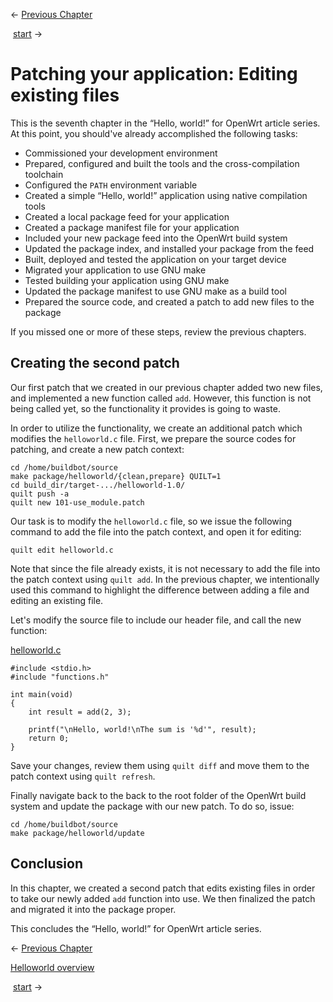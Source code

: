 ← [Previous Chapter](/docs/guide-developer/helloworld/chapter7 "docs:guide-developer:helloworld:chapter7")  

 [start](/docs/guide-developer/helloworld/chapter8 "docs:guide-developer:helloworld:chapter8") →

# Patching your application: Editing existing files

This is the seventh chapter in the “Hello, world!” for OpenWrt article series. At this point, you should've already accomplished the following tasks:

- Commissioned your development environment
- Prepared, configured and built the tools and the cross-compilation toolchain
- Configured the `PATH` environment variable
- Created a simple “Hello, world!” application using native compilation tools
- Created a local package feed for your application
- Created a package manifest file for your application
- Included your new package feed into the OpenWrt build system
- Updated the package index, and installed your package from the feed
- Built, deployed and tested the application on your target device
- Migrated your application to use GNU make
- Tested building your application using GNU make
- Updated the package manifest to use GNU make as a build tool
- Prepared the source code, and created a patch to add new files to the package

If you missed one or more of these steps, review the previous chapters.

## Creating the second patch

Our first patch that we created in our previous chapter added two new files, and implemented a new function called `add`. However, this function is not being called yet, so the functionality it provides is going to waste.

In order to utilize the functionality, we create an additional patch which modifies the `helloworld.c` file. First, we prepare the source codes for patching, and create a new patch context:

```
cd /home/buildbot/source
make package/helloworld/{clean,prepare} QUILT=1
cd build_dir/target-.../helloworld-1.0/
quilt push -a
quilt new 101-use_module.patch
```

Our task is to modify the `helloworld.c` file, so we issue the following command to add the file into the patch context, and open it for editing:

```
quilt edit helloworld.c
```

Note that since the file already exists, it is not necessary to add the file into the patch context using `quilt add`. In the previous chapter, we intentionally used this command to highlight the difference between adding a file and editing an existing file.

Let's modify the source file to include our header file, and call the new function:

[helloworld.c](/_export/code/docs/guide-developer/helloworld/chapter8?codeblock=2 "Download Snippet")

```
#include <stdio.h>
#include "functions.h"
 
int main(void)
{
    int result = add(2, 3);
 
    printf("\nHello, world!\nThe sum is '%d'", result);
    return 0;     
}
```

Save your changes, review them using `quilt diff` and move them to the patch context using `quilt refresh`.

Finally navigate back to the back to the root folder of the OpenWrt build system and update the package with our new patch. To do so, issue:

```
cd /home/buildbot/source
make package/helloworld/update
```

## Conclusion

In this chapter, we created a second patch that edits existing files in order to take our newly added `add` function into use. We then finalized the patch and migrated it into the package proper.

This concludes the “Hello, world!” for OpenWrt article series.

← [Previous Chapter](/docs/guide-developer/helloworld/chapter7 "docs:guide-developer:helloworld:chapter7")  

[Helloworld overview](/docs/guide-developer/helloworld/start "docs:guide-developer:helloworld:start")  

 [start](/docs/guide-developer/helloworld/chapter8 "docs:guide-developer:helloworld:chapter8") →

